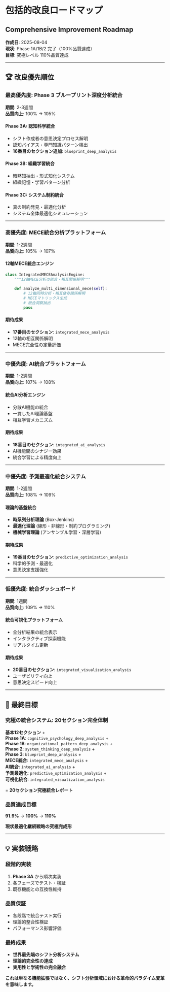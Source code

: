 # 包括的改良ロードマップ
## Comprehensive Improvement Roadmap

**作成日**: 2025-08-04  
**現状**: Phase 1A/1B/2 完了（100%品質達成）  
**目標**: 究極レベル 110%品質達成

---

## 🏆 改良優先順位

### **最高優先度: Phase 3 ブループリント深度分析統合**

**期間**: 2-3週間  
**品質向上**: 100% → 105%

#### Phase 3A: 認知科学統合
- シフト作成者の意思決定プロセス解明
- 認知バイアス・専門知識パターン検出
- **16番目のセクション追加**: `blueprint_deep_analysis`

#### Phase 3B: 組織学習統合
- 暗黙知抽出・形式知化システム
- 組織記憶・学習パターン分析

#### Phase 3C: システム制約統合
- 真の制約発見・最適化分析
- システム全体最適化シミュレーション

---

### **高優先度: MECE統合分析プラットフォーム**

**期間**: 1-2週間  
**品質向上**: 105% → 107%

#### 12軸MECE統合エンジン
```python
class IntegratedMECEAnalysisEngine:
    """12軸MECE分析の統合・相互関係解明"""
    
    def analyze_multi_dimensional_mece(self):
        # 12軸同時分析・相互依存関係解明
        # MECEマトリックス生成
        # 統合洞察抽出
        pass
```

#### 期待成果
- **17番目のセクション**: `integrated_mece_analysis`
- 12軸の相互関係解明
- MECE完全性の定量評価

---

### **中優先度: AI統合プラットフォーム**

**期間**: 1-2週間  
**品質向上**: 107% → 108%

#### 統合AI分析エンジン
- 分散AI機能の統合
- 一貫したAI理論基盤
- 相互学習メカニズム

#### 期待成果
- **18番目のセクション**: `integrated_ai_analysis`
- AI機能間のシナジー効果
- 統合学習による精度向上

---

### **中優先度: 予測最適化統合システム**

**期間**: 1-2週間  
**品質向上**: 108% → 109%

#### 理論的基盤統合
- **時系列分析理論** (Box-Jenkins)
- **最適化理論** (線形・非線形・制約プログラミング)
- **機械学習理論** (アンサンブル学習・深層学習)

#### 期待成果
- **19番目のセクション**: `predictive_optimization_analysis`
- 科学的予測・最適化
- 意思決定支援強化

---

### **低優先度: 統合ダッシュボード**

**期間**: 1週間  
**品質向上**: 109% → 110%

#### 統合可視化プラットフォーム
- 全分析結果の統合表示
- インタラクティブ探索機能
- リアルタイム更新

#### 期待成果
- **20番目のセクション**: `integrated_visualization_analysis`
- ユーザビリティ向上
- 意思決定スピード向上

---

## 🎯 最終目標

### **究極の統合システム**: 20セクション完全体制

**基本12セクション** +  
**Phase 1A**: `cognitive_psychology_deep_analysis` +  
**Phase 1B**: `organizational_pattern_deep_analysis` +  
**Phase 2**: `system_thinking_deep_analysis` +  
**Phase 3**: `blueprint_deep_analysis` +  
**MECE統合**: `integrated_mece_analysis` +  
**AI統合**: `integrated_ai_analysis` +  
**予測最適化**: `predictive_optimization_analysis` +  
**可視化統合**: `integrated_visualization_analysis`

= **20セクション究極統合レポート**

### **品質達成目標**

**91.9%** → **100%** → **110%**

**現状最適化継続戦略の究極完成形**

---

## 💡 実装戦略

### **段階的実装**
1. **Phase 3A** から順次実装
2. 各フェーズでテスト・検証
3. 既存機能との互換性維持

### **品質保証**
- 各段階で統合テスト実行
- 理論的整合性検証
- パフォーマンス影響評価

### **最終成果**
- **世界最先端のシフト分析システム**
- **理論的完全性の達成**
- **実用性と学術性の完全融合**

**これは単なる機能拡張ではなく、シフト分析領域における革命的パラダイム変革を意味します。**